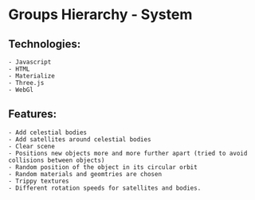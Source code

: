 # Groups Hierarchy - System

## Technologies:
    - Javascript
    - HTML
    - Materialize
    - Three.js
    - WebGl

## Features:
    - Add celestial bodies
    - Add satellites around celestial bodies
    - Clear scene
    - Positions new objects more and more further apart (tried to avoid collisions between objects)
    - Random position of the object in its circular orbit
    - Random materials and geomtries are chosen
    - Trippy textures
    - Different rotation speeds for satellites and bodies.

